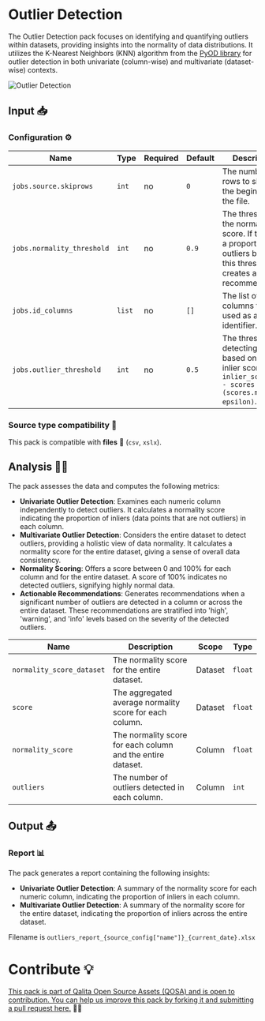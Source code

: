 # Outlier Detection

The Outlier Detection pack focuses on identifying and quantifying outliers within datasets, providing insights into the normality of data distributions. It utilizes the K-Nearest Neighbors (KNN) algorithm from the [PyOD library](https://pyod.readthedocs.io/) for outlier detection in both univariate (column-wise) and multivariate (dataset-wise) contexts.

![Outlier Detection](https://pyod.readthedocs.io/en/latest/_images/ALL.png)

## Input 📥

### Configuration ⚙️

| Name                   | Type   | Required | Default | Description                                                                                                                      |
| ---------------------- | ------ | -------- | ------- | -------------------------------------------------------------------------------------------------------------------------------- |
| `jobs.source.skiprows` | `int`  | no       | `0`     | The number of rows to skip at the beginning of the file.                                                                         |
| `jobs.normality_threshold`  | `int`  | no       | `0.9`   | The threshold for the normality score.  If there is a proportion of outliers bellow this threshold, it creates a recommendation. |
| `jobs.id_columns`           | `list` | no       | `[]`    | The list of columns to be used as an identifier.                                                                                 |
| `jobs.outlier_threshold`    | `int`  | no       | `0.5`   | The threshold for detecting outliers based on the inlier score `inlier_score = 1 - scores / (scores.max() + epsilon)`.           |

### Source type compatibility 🧩

This pack is compatible with **files** 📁 (``csv``, ``xslx``).

## Analysis 🕵️‍♂️

The pack assesses the data and computes the following metrics:

* **Univariate Outlier Detection**: Examines each numeric column independently to detect outliers. It calculates a normality score indicating the proportion of inliers (data points that are not outliers) in each column.
* **Multivariate Outlier Detection**: Considers the entire dataset to detect outliers, providing a holistic view of data normality. It calculates a normality score for the entire dataset, giving a sense of overall data consistency.
* **Normality Scoring**: Offers a score between 0 and 100% for each column and for the entire dataset. A score of 100% indicates no detected outliers, signifying highly normal data.
* **Actionable Recommendations**: Generates recommendations when a significant number of outliers are detected in a column or across the entire dataset. These recommendations are stratified into 'high', 'warning', and 'info' levels based on the severity of the detected outliers.

| Name                      | Description                                                 | Scope   | Type    |
| ------------------------- | ----------------------------------------------------------- | ------- | ------- |
| `normality_score_dataset` | The normality score for the entire dataset.                 | Dataset | `float` |
| `score`                   | The aggregated average normality score for each column.     | Dataset | `float` |
| `normality_score`         | The normality score for each column and the entire dataset. | Column  | `float` |
| `outliers`                | The number of outliers detected in each column.             | Column  | `int`   |

## Output 📤

### Report 📊

The pack generates a report containing the following insights:

* **Univariate Outlier Detection**: A summary of the normality score for each numeric column, indicating the proportion of inliers in each column.
* **Multivariate Outlier Detection**: A summary of the normality score for the entire dataset, indicating the proportion of inliers across the entire dataset.

Filename is `outliers_report_{source_config["name"]}_{current_date}.xlsx`

# Contribute 💡

[This pack is part of Qalita Open Source Assets (QOSA) and is open to contribution. You can help us improve this pack by forking it and submitting a pull request here.](https://github.com/qalita-io/packs) 👥🚀
